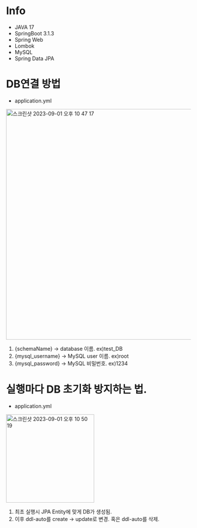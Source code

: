 # Info
- JAVA 17
- SpringBoot 3.1.3
- Spring Web
- Lombok
- MySQL
- Spring Data JPA

# DB연결 방법
- application.yml
<img width="627" alt="스크린샷 2023-09-01 오후 10 47 17" src="https://github.com/KJBig/SpringBoot-Practice/assets/101792740/b8c96df1-0838-4d96-9d2f-1c1b3df981a3">

1. {schemaName} -> database 이름. ex)test_DB
2. {mysql_username} -> MySQL user 이름. ex)root
3. {mysql_password} -> MySQL 비밀번호. ex)1234

# 실행마다 DB 초기화 방지하는 법.
- application.yml
<img width="240" alt="스크린샷 2023-09-01 오후 10 50 19" src="https://github.com/KJBig/SpringBoot-Practice/assets/101792740/a22f97ab-18fe-4752-9f1b-12768fea8d42">

1. 최초 실행시 JPA Entity에 맞게 DB가 생성됨.
2. 이후 ddl-auto를 create -> update로 변경. 혹은 ddl-auto를 삭제.
